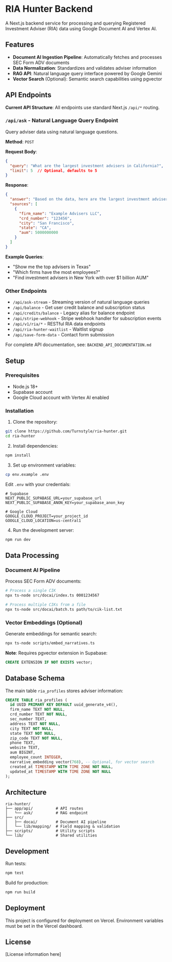 # RIA Hunter Backend

A Next.js backend service for processing and querying Registered Investment Adviser (RIA) data using Google Document AI and Vertex AI.

## Features

- **Document AI Ingestion Pipeline**: Automatically fetches and processes SEC Form ADV documents
- **Data Normalization**: Standardizes and validates adviser information
- **RAG API**: Natural language query interface powered by Google Gemini
- **Vector Search** (Optional): Semantic search capabilities using pgvector

## API Endpoints

**Current API Structure**: All endpoints use standard Next.js `/api/*` routing.

### `/api/ask` - Natural Language Query Endpoint

Query adviser data using natural language questions.

**Method**: `POST`

**Request Body**:
```json
{
  "query": "What are the largest investment advisers in California?",
  "limit": 5  // Optional, defaults to 5
}
```

**Response**:
```json
{
  "answer": "Based on the data, here are the largest investment advisers in California...",
  "sources": [
    {
      "firm_name": "Example Advisers LLC",
      "crd_number": "123456",
      "city": "San Francisco",
      "state": "CA",
      "aum": 5000000000
    }
  ]
}
```

**Example Queries**:
- "Show me the top advisers in Texas"
- "Which firms have the most employees?"
- "Find investment advisers in New York with over $1 billion AUM"

### Other Endpoints

- `/api/ask-stream` - Streaming version of natural language queries
- `/api/balance` - Get user credit balance and subscription status  
- `/api/credits/balance` - Legacy alias for balance endpoint
- `/api/stripe-webhook` - Stripe webhook handler for subscription events
- `/api/v1/ria/*` - RESTful RIA data endpoints
- `/api/ria-hunter-waitlist` - Waitlist signup
- `/api/save-form-data` - Contact form submission

For complete API documentation, see: `BACKEND_API_DOCUMENTATION.md`

## Setup

### Prerequisites

- Node.js 18+
- Supabase account
- Google Cloud account with Vertex AI enabled

### Installation

1. Clone the repository:
```bash
git clone https://github.com/Turnstyle/ria-hunter.git
cd ria-hunter
```

2. Install dependencies:
```bash
npm install
```

3. Set up environment variables:
```bash
cp env.example .env
```

Edit `.env` with your credentials:
```
# Supabase
NEXT_PUBLIC_SUPABASE_URL=your_supabase_url
NEXT_PUBLIC_SUPABASE_ANON_KEY=your_supabase_anon_key

# Google Cloud
GOOGLE_CLOUD_PROJECT=your_project_id
GOOGLE_CLOUD_LOCATION=us-central1
```

4. Run the development server:
```bash
npm run dev
```

## Data Processing

### Document AI Pipeline

Process SEC Form ADV documents:

```bash
# Process a single CIK
npx ts-node src/docai/index.ts 0001234567

# Process multiple CIKs from a file
npx ts-node src/docai/batch.ts path/to/cik-list.txt
```

### Vector Embeddings (Optional)

Generate embeddings for semantic search:

```bash
npx ts-node scripts/embed_narratives.ts
```

**Note**: Requires pgvector extension in Supabase:
```sql
CREATE EXTENSION IF NOT EXISTS vector;
```

## Database Schema

The main table `ria_profiles` stores adviser information:

```sql
CREATE TABLE ria_profiles (
  id UUID PRIMARY KEY DEFAULT uuid_generate_v4(),
  firm_name TEXT NOT NULL,
  crd_number TEXT NOT NULL,
  sec_number TEXT,
  address TEXT NOT NULL,
  city TEXT NOT NULL,
  state TEXT NOT NULL,
  zip_code TEXT NOT NULL,
  phone TEXT,
  website TEXT,
  aum BIGINT,
  employee_count INTEGER,
  narrative_embedding vector(768), -- Optional, for vector search
  created_at TIMESTAMP WITH TIME ZONE NOT NULL,
  updated_at TIMESTAMP WITH TIME ZONE NOT NULL
);
```

## Architecture

```
ria-hunter/
├── app/api/          # API routes
│   └── ask/          # RAG endpoint
├── src/
│   ├── docai/        # Document AI pipeline
│   └── lib/mapping/  # Field mapping & validation
├── scripts/          # Utility scripts
└── lib/              # Shared utilities
```

## Development

Run tests:
```bash
npm test
```

Build for production:
```bash
npm run build
```

## Deployment

This project is configured for deployment on Vercel. Environment variables must be set in the Vercel dashboard.

## License

[License information here] 